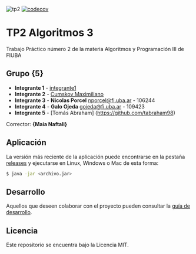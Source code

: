 ![tp2](https://github.com/fiuba/algo3_proyecto_base_tp2/actions/workflows/build.yml/badge.svg) [![codecov](https://codecov.io/gh/fiuba/algo3_proyecto_base_tp2/branch/master/graph/badge.svg)](https://codecov.io/gh/fiuba/algo3_proyecto_base_tp2)

# TP2 Algoritmos 3

Trabajo Práctico número 2 de la materia Algoritmos y Programación III de FIUBA

## Grupo {5}

* **Integrante 1** - [integrante1](https://github.com/integrante1)
* **Integrante 2** - [Cumskov Maximiliano](https://github.com/mcumskov)
* **Integrante 3** - **Nicolas Porcel** <nporcel@fi.uba.ar> - 106244
* **Integrante 4** - **Galo Ojeda** <gojeda@fi.uba.ar> - 109423
* **Integrante 5** - [Tomás Abraham] (https://github.com/tabraham98) 

Corrector: **{Maia Naftali}**

## Aplicación

La versión más reciente de la aplicación puede encontrarse en la pestaña [releases](https://github.com/fiuba/algo3_proyecto_base_tp2/releases/latest) y ejecutarse en Linux, Windows o Mac de esta forma:

```bash
$ java -jar <archivo.jar>
```

## Desarrollo

Aquellos que deseen colaborar con el proyecto pueden consultar la [guía de desarrollo](./docs/Desarrollo.md).

## Licencia

Este repositorio se encuentra bajo la Licencia MIT.

